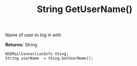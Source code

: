 ﻿---
uid: crmscript_ref_NSEMailConnectionInfo_GetUserName
title: String GetUserName()
intellisense: NSEMailConnectionInfo.GetUserName
keywords: NSEMailConnectionInfo, GetUserName
so.topic: reference
---

Name of user to log in with

**Returns:** String


```crmscript
NSEMailConnectionInfo thing;
String userName  = thing.GetUserName();
```


